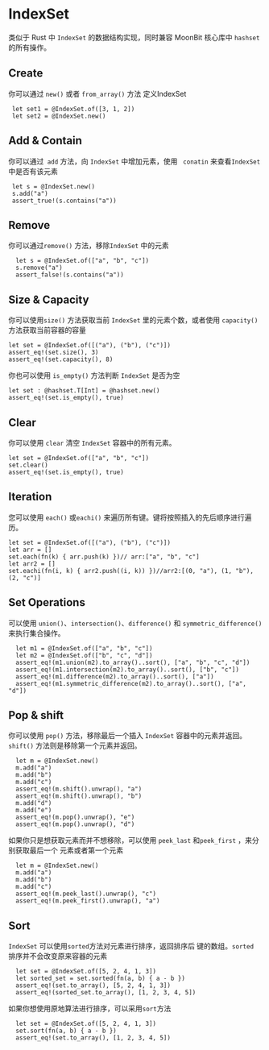 # IndexSet

类似于 Rust 中 `IndexSet` 的数据结构实现，同时兼容 MoonBit 核心库中 `hashset` 的所有操作。

## Create

你可以通过 `new()` 或者  `from_array()` 方法 定义IndexSet

```moonbit
 let set1 = @IndexSet.of([3, 1, 2])
 let set2 = @IndexSet.new()
```

## Add & Contain

你可以通过` add` 方法，向 `IndexSet`  中增加元素，使用 ` conatin` 来查看`IndexSet` 中是否有该元素

```moonbit
 let s = @IndexSet.new()
 s.add("a")
 assert_true!(s.contains("a"))
```

## Remove

 你可以通过`remove()` 方法，移除`IndexSet`  中的元素

```moonbit
  let s = @IndexSet.of(["a", "b", "c"])
  s.remove("a")
  assert_false!(s.contains("a"))
```

## Size & Capacity

你可以使用`size()` 方法获取当前  `IndexSet`   里的元素个数，或者使用 `capacity()` 方法获取当前容器的容量

```moonbit
let set = @IndexSet.of([("a"), ("b"), ("c")])
assert_eq!(set.size(), 3)
assert_eq!(set.capacity(), 8)
```

你也可以使用 `is_empty()` 方法判断  `IndexSet`   是否为空

```moonbit
let set : @hashset.T[Int] = @hashset.new()
assert_eq!(set.is_empty(), true)
```

## Clear

你可以使用 `clear` 清空 `IndexSet`  容器中的所有元素。

```moonbit
let set = @IndexSet.of(["a", "b", "c"])
set.clear()
assert_eq!(set.is_empty(), true)
```

## Iteration

您可以使用 `each()`  或`eachi()` 来遍历所有键。键将按照插入的先后顺序进行遍历。

```moonbit
let set = @IndexSet.of([("a"), ("b"), ("c")])
let arr = []
set.each(fn(k) { arr.push(k) })// arr:["a", "b", "c"]
let arr2 = []
set.eachi(fn(i, k) { arr2.push((i, k)) })//arr2:[(0, "a"), (1, "b"), (2, "c")]
```

## Set Operations

可以使用 `union()`、`intersection()`、`difference()` 和 `symmetric_difference()` 来执行集合操作。

```moonbit
  let m1 = @IndexSet.of(["a", "b", "c"])
  let m2 = @IndexSet.of(["b", "c", "d"])
  assert_eq!(m1.union(m2).to_array()..sort(), ["a", "b", "c", "d"])
  assert_eq!(m1.intersection(m2).to_array()..sort(), ["b", "c"])
  assert_eq!(m1.difference(m2).to_array()..sort(), ["a"])
  assert_eq!(m1.symmetric_difference(m2).to_array()..sort(), ["a", "d"])
```

## Pop & shift

你可以使用 `pop()`  方法，移除最后一个插入  `IndexSet`  容器中的元素并返回。 `shift()`  方法则是移除第一个元素并返回。

```
  let m = @IndexSet.new()
  m.add("a")
  m.add("b")
  m.add("c")
  assert_eq!(m.shift().unwrap(), "a")
  assert_eq!(m.shift().unwrap(), "b")
  m.add("d")
  m.add("e")
  assert_eq!(m.pop().unwrap(), "e")
  assert_eq!(m.pop().unwrap(), "d")
```

如果你只是想获取元素而并不想移除，可以使用 `peek_last`  和`peek_first` ，来分别获取最后一个 元素或者第一个元素

```
  let m = @IndexSet.new()
  m.add("a")
  m.add("b")
  m.add("c")
  assert_eq!(m.peek_last().unwrap(), "c")
  assert_eq!(m.peek_first().unwrap(), "a")

```

## Sort

  `IndexSet`  可以使用`sorted`方法对元素进行排序，返回排序后 键的数组。`sorted` 排序并不会改变原来容器的元素

````moonbit
  let set = @IndexSet.of([5, 2, 4, 1, 3])
  let sorted_set = set.sorted(fn(a, b) { a - b })
  assert_eq!(set.to_array(), [5, 2, 4, 1, 3])
  assert_eq!(sorted_set.to_array(), [1, 2, 3, 4, 5])
````

如果你想使用原地算法进行排序，可以采用`sort`方法

```moonbit
  let set = @IndexSet.of([5, 2, 4, 1, 3])
  set.sort(fn(a, b) { a - b })
  assert_eq!(set.to_array(), [1, 2, 3, 4, 5])
```








